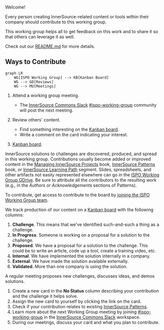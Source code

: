 Welcome!

Every person creating InnerSource-related content or tools within their company should contribute to this working group.

This working group helps all to get feedback on this work and to share it so that others can leverage it as well.

Check out our [README.md] for more details.

## Ways to Contribute

```mermaid
graph LR
    WG[ISPO Working Group] --> KB[Kanban Board]
    WG --> GD[Reviews]
    WG --> MU[Meetings]
```

1. Attend a working group meeting.

    * The [InnerSource Commons Slack] [#ispo-working-group] community will post the next meeting.

2. Review others' content.

    * Find something interesting on the [Kanban board].
    * Write a comment on the card indicating your interest.

3. [Kanban board].

InnerSource solutions to challenges are discovered, produced, and spread in this working group.
Contributions usually become added or improved content in the [Managing InnerSource Projects] book, [InnerSource Patterns] book, or [InnerSource Learning Path] segment.
Slides, spreadsheets, and other artifacts not easily represented elsewhere can go in the [ISPO Working Group GDrive].
Be sure to attribute all the contributors to the resulting work (e.g., in the _Authors_ or _Acknowledgements_ sections of Patterns).

To contribute, get access to contribute to the board by [joining the ISPO Working Group team].

We track production of our content on a [Kanban board] with the following columns:

1. **Challenge**.  This means that we've identified such-and-such a thing as a challenge.
2. **In Progress**.  Someone is working on a proposal for a solution to the challenge.
3. **Proposed**.  We have a proposal for a solution to the challenge.
This could be to write an article, code up a tool, create a training video, etc.
1. **Internal**.  We have implemented the solution internally in a company.
2. **External**.  We have made the solution available externally.
3. **Validated**.  More than one company is using the solution.

A regular meeting proposes new challenges, discusses ideas, and demos solutions.

  1. Create a new card in the **No Status** column describing your contribution and the challenge it helps solve.
  1. Assign the new card to yourself by clicking the link on the card.
  1. Check if your contribution relates to existing [InnerSource Patterns].
  1. Learn more about the next Working Group meeting by joining [#ispo-working-group] in the [InnerSource Commons Slack] workspace.
  1. During our meetings, discuss your card and what you plan to contribute.

[Kanban board]: https://github.com/orgs/InnerSourceCommons/projects/4/views/1
[joining the ISPO Working Group team]: https://github.com/InnerSourceCommons/ispo-working-group/issues/new/choose
[#ispo-working-group]: https://app.slack.com/client/T04PXKRM0/C04DT6NQX7G
[InnerSource Commons Slack]: https://innersourcecommons.org/slack
[README.md]: ./README.md
[InnerSource Learning Path]: https://github.com/InnerSourceCommons/InnerSourceLearningPath
[ISPO Working Group GDrive]: https://drive.google.com/drive/folders/1zhP_wQQFf1cIHnkTUZtBGuLhEUYXzvlC
[InnerSource Patterns]: https://github.com/InnerSourceCommons/InnerSourcePatterns#list-of-patterns
[Managing InnerSource Projects]: https://github.com/InnerSourceCommons/managing-inner-source-projects
